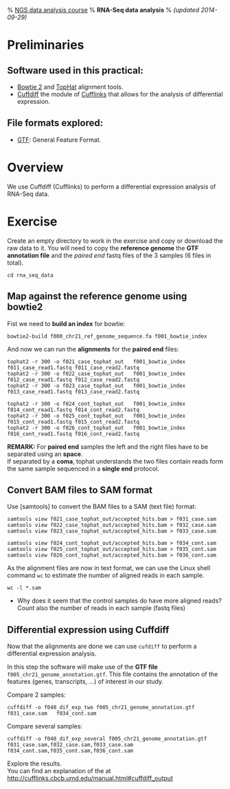 % [NGS data analysis course](http://ngscourse.github.io/)
% __RNA-Seq data analysis__
% _(updated 2014-09-29)_

<!-- COMMON LINKS HERE -->


Preliminaries
================================================================================


Software used in this practical:
--------------------------------

- [Bowtie 2](http://bowtie-bio.sourceforge.net/bowtie2/index.shtml) and [TopHat](http://ccb.jhu.edu/software/tophat/index.shtml) alignment tools.
- [Cuffdiff](http://cufflinks.cbcb.umd.edu/manual.html#cuffdiff) the module of [Cufflinks](http://cufflinks.cbcb.umd.edu/index.html) that allows for the analysis of differential expression.


File formats explored:
----------------------

- [GTF](http://www.ensembl.org/info/website/upload/gff.html): General Feature Format.


Overview
================================================================================

We use Cuffdiff (Cufflinks) to perform a differential expression analysis of RNA-Seq data.



Exercise
================================================================================

<!-- new and clean data directory in the sandbox
    rm -r                                           ../../../../sandbox/rna_seq/
    cp -r ../../../../ngs_course_materials/rna_seq/ ../../../../sandbox/rna_seq/
    cp    ../../../../ngs_course_materials/f000_chr21_ref_genome_sequence.fa ../../../../sandbox/rna_seq/
	cp    ../../../../ngs_course_materials/f005_chr21_genome_annotation.gtf  ../../../../sandbox/rna_seq/
    cd    ../../../../sandbox/rna_seq/
-->


Create an empty directory to work in the exercise and copy or download the raw data to it.
You will need to copy the __reference genome__ the __GTF annotation file__ and the _paired end_ fastq files of the 3 samples (6 files in total).

    cd rna_seq_data



Map against the reference genome using bowtie2
--------------------------------------------------------------------------------

Fist we need to __build an index__ for bowtie:

    bowtie2-build f000_chr21_ref_genome_sequence.fa f001_bowtie_index


And now we can run the __alignments__ for the __paired end__ files:

	tophat2 -r 300 -o f021_case_tophat_out   f001_bowtie_index   f011_case_read1.fastq f011_case_read2.fastq
	tophat2 -r 300 -o f022_case_tophat_out   f001_bowtie_index   f012_case_read1.fastq f012_case_read2.fastq
	tophat2 -r 300 -o f023_case_tophat_out   f001_bowtie_index   f013_case_read1.fastq f013_case_read2.fastq

	tophat2 -r 300 -o f024_cont_tophat_out   f001_bowtie_index   f014_cont_read1.fastq f014_cont_read2.fastq
	tophat2 -r 300 -o f025_cont_tophat_out   f001_bowtie_index   f015_cont_read1.fastq f015_cont_read2.fastq
	tophat2 -r 300 -o f026_cont_tophat_out   f001_bowtie_index   f016_cont_read1.fastq f016_cont_read2.fastq

__REMARK:__ For __paired end__ samples the left and the right files have to be separated using an __space__.  
If separated by a __coma__, tophat understands the two files contain reads form the same sample sequenced in a __single end__ protocol.



Convert BAM files to SAM format
--------------------------------------------------------------------------------

Use [samtools] to convert the BAM files to a SAM (text file) format: 

    samtools view f021_case_tophat_out/accepted_hits.bam > f031_case.sam
	samtools view f022_case_tophat_out/accepted_hits.bam > f032_case.sam
	samtools view f023_case_tophat_out/accepted_hits.bam > f033_case.sam

    samtools view f024_cont_tophat_out/accepted_hits.bam > f034_cont.sam
	samtools view f025_cont_tophat_out/accepted_hits.bam > f035_cont.sam
	samtools view f026_cont_tophat_out/accepted_hits.bam > f036_cont.sam

<!--
this step does not seem necessary any more
-->

As the alignment files are now in text format, 
we can use the Linux shell command `wc` to estimate the number of aligned reads in each sample.

    wc -l *.sam

- Why does it seem that the control samples do have more aligned reads? 
  Count also the number of reads in each sample (fastq files)
  
<!-- 
    wc -l *.fastq
-->


Differential expression using Cuffdiff
--------------------------------------------------------------------------------

Now that the alignments are done we can use `cufdiff` to perform a differential expression analysis.

In this step the software will make use of the __GTF file__ `f005_chr21_genome_annotation.gtf`. 
This file contains the annotation of the features (genes, transcripts, ...) of interest in our study. 


Compare 2 samples:
	
    cuffdiff -o f040_dif_exp_two f005_chr21_genome_annotation.gtf   f031_case.sam   f034_cont.sam

Compare several samples:

    cuffdiff -o f040_dif_exp_several f005_chr21_genome_annotation.gtf   f031_case.sam,f032_case.sam,f033_case.sam   f034_cont.sam,f035_cont.sam,f036_cont.sam

Explore the results.  
You can find an explanation of the at <http://cufflinks.cbcb.umd.edu/manual.html#cuffdiff_output>


<!-- 

cufflinks -o g040_salida_cufflinks -G f005_chr21_genome_annotation.gtf f031_case.sam
	
cuffdiff -o f041_dif_exp_two f005_chr21_genome_annotation.gtf   f021_case_tophat_out/accepted_hits.bam   f024_cont_tophat_out/accepted_hits.bam


Understanding the results
--------------------------------------------------------------------------------

-->
